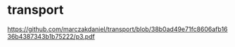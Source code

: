 # transport

https://github.com/marczakdaniel/transport/blob/38b0ad49e71fc8606afb1636b4387343b1b75222/p3.pdf
